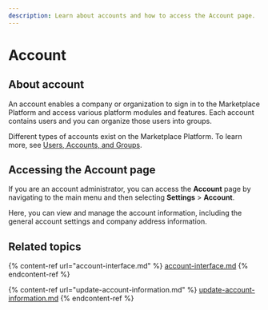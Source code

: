 ```yaml
---
description: Learn about accounts and how to access the Account page.
---
```


# Account

## About account

An account enables a company or organization to sign in to the Marketplace Platform and access various platform modules and features. Each account contains users and you can organize those users into groups.

Different types of accounts exist on the Marketplace Platform. To learn more, see [Users, Accounts, and Groups](../../../marketplace-platform/getting-started/key-concepts.md#portals-accounts-and-users).

## Accessing the Account page

If you are an account administrator, you can access the **Account** page by navigating to the main menu and then selecting **Settings** > **Account**.&#x20;

Here, you can view and manage the account information, including the general account settings and company address information.

## Related topics

{% content-ref url="account-interface.md" %}
[account-interface.md](account-interface.md)
{% endcontent-ref %}

{% content-ref url="update-account-information.md" %}
[update-account-information.md](update-account-information.md)
{% endcontent-ref %}
